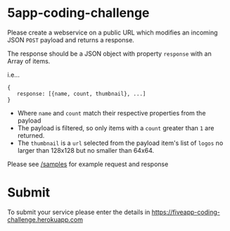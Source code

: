 # 5app-coding-challenge

Please create a webservice on a public URL which modifies an incoming JSON `POST` payload and returns a response. 

The response should be a JSON object with property `response` with an Array of items.

i.e...
```
{
   response: [{name, count, thumbnail}, ...]
}
```

- Where `name` and `count` match their respective properties from the payload
- The payload is filtered, so only items with a `count` greater than `1` are returned.
- The `thumbnail` is a `url` selected from the payload item's list of `logos` no larger than 128x128 but no smaller than 64x64.

Please see [/samples](/samples) for example request and response

# Submit

To submit your service please enter the details in https://fiveapp-coding-challenge.herokuapp.com
